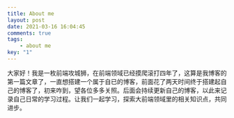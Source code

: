 ```yaml
---
title: About me
layout: post
date: 2021-03-16 16:04:45
comments: true
tags: 
	- about me
key: "1"
---
```


​ 大家好！我是一枚前端攻城狮，在前端领域已经摸爬滚打四年了，这算是我博客的第一篇文章了，一直想搭建一个属于自已的博客，前面花了两天时间终于搭建起自己的博客了，初来咋到，望各位多多关照。后面会持续更新自己的博客，以此来记录自己日常的学习过程。让我们一起学习，探索大前端领域里的相关知识点，共同进步。
